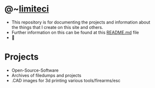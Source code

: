 # @~[limiteci](https://limiteci.tech)
- This repository is for documenting the projects and information about the things that I create on this site and others.
- Further information on this can be found at this [README.md](https://github.com/limiteci/limiteci/blob/main/README.md) file
- 🐧
# Projects
- Open-Source-Software
- Archives of filedumps and projects
- .CAD images for 3d printing various tools/firearms/esc



